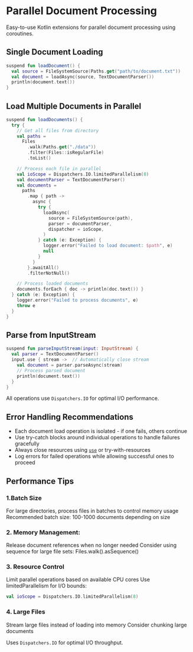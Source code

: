 # Parallel Document Processing

Easy-to-use Kotlin extensions for parallel document processing using coroutines.

## Single Document Loading

```kotlin
suspend fun loadDocument() {
  val source = FileSystemSource(Paths.get("path/to/document.txt"))
  val document = loadAsync(source, TextDocumentParser())
  println(document.text())
}
```

## Load Multiple Documents in Parallel

```kotlin
suspend fun loadDocuments() {
  try {
    // Get all files from directory
    val paths =
      Files
        .walk(Paths.get("./data"))
        .filter(Files::isRegularFile)
        .toList()

    // Process each file in parallel
    val ioScope = Dispatchers.IO.limitedParallelism(8)
    val documentParser = TextDocumentParser()
    val documents =
      paths
        .map { path ->
          async {
            try {
              loadAsync(
                source = FileSystemSource(path),
                parser = documentParser,
                dispatcher = ioScope,
              )
            } catch (e: Exception) {
              logger.error("Failed to load document: $path", e)
              null
            }
          }
        }.awaitAll()
        .filterNotNull()

    // Process loaded documents
    documents.forEach { doc -> println(doc.text()) }
  } catch (e: Exception) {
    logger.error("Failed to process documents", e)
    throw e
  }
}
```

## Parse from InputStream

```kotlin
suspend fun parseInputStream(input: InputStream) {
  val parser = TextDocumentParser()
  input.use { stream ->  // Automatically close stream
    val document = parser.parseAsync(stream)
    // Process parsed document
    println(document.text())
  }
}
```

All operations use `Dispatchers.IO` for optimal I/O performance.

## Error Handling Recommendations

- Each document load operation is isolated - if one fails, others continue
- Use try-catch blocks around individual operations to handle failures gracefully
- Always close resources using [`use`](https://kotlinlang.org/api/core/kotlin-stdlib/kotlin/use.html) or
  try-with-resources
- Log errors for failed operations while allowing successful ones to proceed

## Performance Tips

### 1.Batch Size

For large directories, process files in batches to control memory usage
Recommended batch size: 100-1000 documents depending on size

### 2. Memory Management:

Release document references when no longer needed
Consider using sequence for large file sets: Files.walk().asSequence()

### 3. Resource Control

Limit parallel operations based on available CPU cores
Use limitedParallelism for I/O bounds:

```kotlin
val ioScope = Dispatchers.IO.limitedParallelism(8)
```

### 4. Large Files

Stream large files instead of loading into memory
Consider chunking large documents

Uses `Dispatchers.IO` for optimal I/O throughput.
